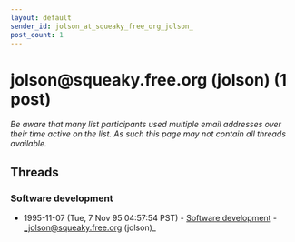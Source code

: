 ```yaml
---
layout: default
sender_id: jolson_at_squeaky_free_org_jolson_
post_count: 1
---
```


# jolson<span>@</span>squeaky.free.org (jolson) (1 post)

_Be aware that many list participants used multiple email addresses over their time active on the list. As such this page may not contain all threads available._

## Threads

### Software development
+ 1995-11-07 (Tue, 7 Nov 95 04:57:54 PST) - [Software development](/archive/1995/11/e7ec21c2044ce8eb09fb2ae405bba84f79db93a6e38259388d108e6c0c10cc6e) - _jolson@squeaky.free.org (jolson)_

